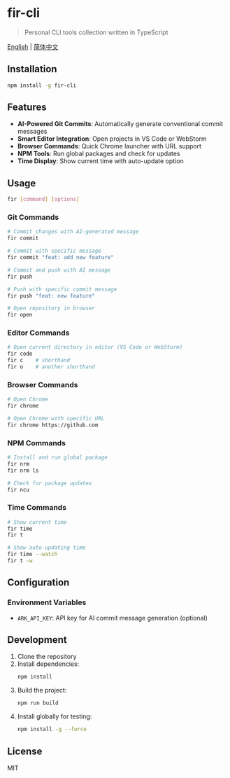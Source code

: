 # fir-cli

> Personal CLI tools collection written in TypeScript

[English](./README.md) | [简体中文](./README.zh-CN.md)

## Installation

```bash
npm install -g fir-cli
```

## Features

- **AI-Powered Git Commits**: Automatically generate conventional commit messages
- **Smart Editor Integration**: Open projects in VS Code or WebStorm
- **Browser Commands**: Quick Chrome launcher with URL support
- **NPM Tools**: Run global packages and check for updates
- **Time Display**: Show current time with auto-update option

## Usage

```bash
fir [command] [options]
```

### Git Commands

```bash
# Commit changes with AI-generated message
fir commit

# Commit with specific message
fir commit "feat: add new feature"

# Commit and push with AI message
fir push

# Push with specific commit message
fir push "feat: new feature"

# Open repository in browser
fir open
```

### Editor Commands

```bash
# Open current directory in editor (VS Code or WebStorm)
fir code
fir c    # shorthand
fir o    # another shorthand
```

### Browser Commands

```bash
# Open Chrome
fir chrome

# Open Chrome with specific URL
fir chrome https://github.com
```

### NPM Commands

```bash
# Install and run global package
fir nrm
fir nrm ls

# Check for package updates
fir ncu
```

### Time Commands

```bash
# Show current time
fir time
fir t

# Show auto-updating time
fir time --watch
fir t -w
```

## Configuration

### Environment Variables

- `ARK_API_KEY`: API key for AI commit message generation (optional)

## Development

1. Clone the repository
2. Install dependencies:
   ```bash
   npm install
   ```
3. Build the project:
   ```bash
   npm run build
   ```
4. Install globally for testing:
   ```bash
   npm install -g --force
   ```

## License

MIT







